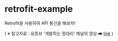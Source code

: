 # retrofit-example
Retrofit을 사용하여 API 통신을 해보자!

( ※ 참고자료 : 유튜브 '개발하는 정대리' 채널의 영상 ➡ [link](https://youtu.be/mIv-a6LRFRM) )
